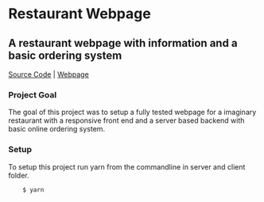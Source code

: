 # Restaurant Webpage
## A restaurant webpage with information and a basic ordering system

[Source Code]() |
[Webpage]()

### Project Goal
The goal of this project was to setup a fully tested webpage for a imaginary restaurant with 
a responsive front end and a server based backend with basic online ordering system.

### Setup
To setup this project run yarn from the commandline in server and client folder.

``` 
    $ yarn
```
